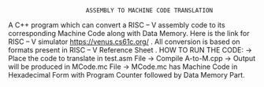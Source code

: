                           ASSEMBLY TO MACHINE CODE TRANSLATION
A C++ program which can convert a RISC – V assembly code to its corresponding Machine Code along with Data Memory.
Here is the link for RISC – V simulator https://venus.cs61c.org/ .
All conversion is based on formats present in RISC – V Reference Sheet .
HOW TO RUN THE CODE:
-> Place the code to translate in test.asm File
-> Compile A-to-M.cpp
-> Output will be produced in MCode.mc File
-> MCode.mc has Machine Code in Hexadecimal Form with Program Counter followed by Data Memory Part.
